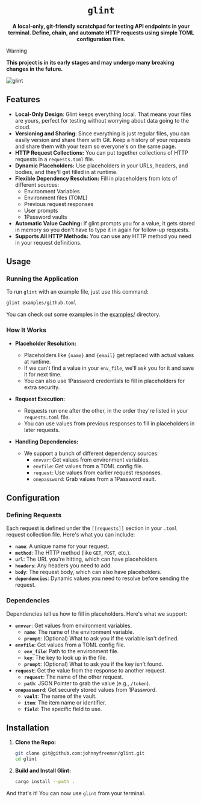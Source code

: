 <div align="center">
  <h1><code>glint</code></h1>

  <p><b>A local-only, git-friendly scratchpad for testing API endpoints in your terminal. Define, chain, and automate HTTP requests using simple TOML configuration files.</b></p>
</div>

> [!WARNING]
> **This project is in its early stages and may undergo many breaking changes in the future.**

![glint](https://github.com/user-attachments/assets/cc81d961-9a4a-4a0b-8703-6e47cced9762)

## Features

- **Local-Only Design**: Glint keeps everything local. That means your files are yours, perfect for testing without worrying about data going to the cloud.
- **Versioning and Sharing**: Since everything is just regular files, you can easily version and share them with Git. Keep a history of your requests and share them with your team so everyone's on the same page.
- **HTTP Request Collections:** You can put together collections of HTTP requests in a `requests.toml` file.
- **Dynamic Placeholders:** Use placeholders in your URLs, headers, and bodies, and they'll get filled in at runtime.
- **Flexible Dependency Resolution:** Fill in placeholders from lots of different sources:
  - Environment Variables
  - Environment files (TOML)
  - Previous request responses
  - User prompts
  - 1Password vaults
- **Automatic Value Caching:** If glint prompts you for a value, it gets stored in memory so you don't have to type it in again for follow-up requests.
- **Supports All HTTP Methods:** You can use any HTTP method you need in your request definitions.

## Usage

### Running the Application

To run `glint` with an example file, just use this command:

```bash
glint examples/github.toml
```

You can check out some examples in the [examples/](examples/) directory.

### How It Works

- **Placeholder Resolution:**

  - Placeholders like `{name}` and `{email}` get replaced with actual values at runtime.
  - If we can't find a value in your `env_file`, we'll ask you for it and save it for next time.
  - You can also use 1Password credentials to fill in placeholders for extra security.

- **Request Execution:**

  - Requests run one after the other, in the order they're listed in your `requests.toml` file.
  - You can use values from previous responses to fill in placeholders in later requests.

- **Handling Dependencies:**

  - We support a bunch of different dependency sources:
    - `envvar`: Get values from environment variables.
    - `envfile`: Get values from a TOML config file.
    - `request`: Use values from earlier request responses.
    - `onepassword`: Grab values from a 1Password vault.

## Configuration

### Defining Requests

Each request is defined under the `[[requests]]` section in your `.toml` request collection file. Here's what you can include:

- **`name`**: A unique name for your request.
- **`method`**: The HTTP method (like `GET`, `POST`, etc.).
- **`url`**: The URL you're hitting, which can have placeholders.
- **`headers`**: Any headers you need to add.
- **`body`**: The request body, which can also have placeholders.
- **`dependencies`**: Dynamic values you need to resolve before sending the request.

### Dependencies

Dependencies tell us how to fill in placeholders. Here's what we support:

- **`envvar`**: Get values from environment variables.
  - **`name`**: The name of the environment variable.
  - **`prompt`**: (Optional) What to ask you if the variable isn't defined.
- **`envfile`**: Get values from a TOML config file.
  - **`env_file`**: Path to the environment file.
  - **`key`**: The key to look up in the file.
  - **`prompt`**: (Optional) What to ask you if the key isn't found.
- **`request`**: Get the value from the response to another request.
  - **`request`**: The name of the other request.
  - **`path`**: JSON Pointer to grab the value (e.g., `/token`).
- **`onepassword`**: Get securely stored values from 1Password.
  - **`vault`**: The name of the vault.
  - **`item`**: The item name or identifier.
  - **`field`**: The specific field to use.

## Installation

1. **Clone the Repo:**

   ```bash
   git clone git@github.com:johnnyfreeman/glint.git
   cd glint
   ```

2. **Build and Install Glint:**

   ```bash
   cargo install --path .
   ```

And that's it! You can now use `glint` from your terminal.
